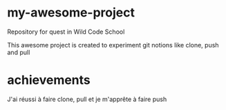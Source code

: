 # my-awesome-project
Repository for quest in Wild Code School

This awesome project is created to experiment git notions like clone, push and pull

# achievements
J'ai réussi à faire clone, pull et je m'apprête à faire push
